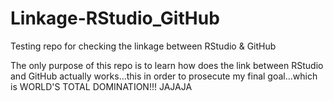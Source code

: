 # Linkage-RStudio_GitHub
Testing repo for checking the linkage between RStudio &amp; GitHub

The only purpose of this repo is to learn how does the link between RStudio and GitHub actually works...this in order to prosecute my final goal...which is WORLD'S TOTAL DOMINATION!!! JAJAJA
